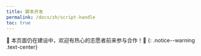 ```yaml
---
title: 脚本开发
permalink: /docs/zh/script-handle
toc: true
---
```


🚧 本页面仍在建设中，欢迎有热心的志愿者前来参与合作！🚧
{: .notice--warning .text-center}
